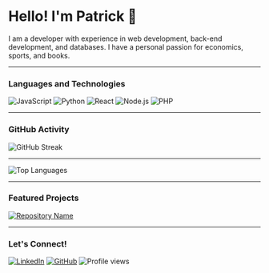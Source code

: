 # Hello! I'm Patrick 👋

I am a developer with experience in web development, back-end development, and databases. I have a personal passion for economics, sports, and books.

---

### Languages and Technologies
![JavaScript](https://img.shields.io/badge/JavaScript-F7DF1E?style=for-the-badge&logo=javascript&logoColor=black)
![Python](https://img.shields.io/badge/Python-3776AB?style=for-the-badge&logo=python&logoColor=white)
![React](https://img.shields.io/badge/React-20232A?style=for-the-badge&logo=react&logoColor=61DAFB)
![Node.js](https://img.shields.io/badge/Node.js-339933?style=for-the-badge&logo=node-dot-js&logoColor=white)
![PHP](https://img.shields.io/badge/PHP-777BB4?style=for-the-badge&logo=php&logoColor=white)

---

### GitHub Activity
![GitHub Streak](https://github-readme-streak-stats.herokuapp.com/?user=Pmelo22&theme=radical)

---

![Top Languages](https://github-readme-stats.vercel.app/api/top-langs/?username=Pmelo22&layout=compact&theme=radical)

---

### Featured Projects
[![Repository Name](https://github-readme-stats.vercel.app/api/pin/?username=Pmelo22&repo=Pmelo22&theme=radical)](https://github.com/Luluzao0/csec-solutions)

---

### Let's Connect!
[![LinkedIn](https://img.shields.io/badge/LinkedIn-blue?style=for-the-badge&logo=linkedin&logoColor=white)](https://www.linkedin.com/in/pmelo22)
[![GitHub](https://img.shields.io/badge/GitHub-181717?style=for-the-badge&logo=github&logoColor=white)](https://github.com/Pmelo22)
![Profile views](https://komarev.com/ghpvc/?username=Pmelo22&style=flat-square&color=blue)
